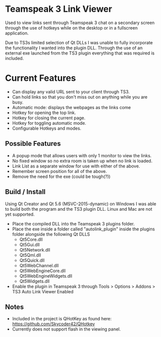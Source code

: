 # Teamspeak 3 Link Viewer
Used to view links sent through Teamspeak 3 chat on a secondary screen through the use of hotkeys while on the desktop or in a fullscreen application.

Due to TS3s limited selection of Qt DLLs I was unable to fully incorporate the functionality I wanted into the plugin DLL. Through the use of an external exe launched from the TS3 plugin everything that was required is included.

# Current Features
* Can display any valid URL sent to your client through TS3.
* Can hold links so that you don't miss out on anything while you are busy.
* Automatic mode: displays the webpages as the links come
* Hotkey for opening the top link.
* Hotkey for closing the current page.
* Hotkey for toggling automatic mode.
* Configurable Hotkeys and modes.

## Possible Features
* A popup mode that allows users with only 1 monitor to view the links.
* No fixed window so no extra room is taken up when no link is loaded.
* Link List as a separate window for use with either of the above.
* Remember screen position for all of the above.
* Remove the need for the exe (could be tough(?))

## Build / Install
Using Qt Creator and Qt 5.6 (MSVC-2015-dynamic) on Windows I was able to build both the program and the TS3 plugin DLL. Linux and Mac are not yet supported. 
* Place the compiled DLL into the Teamspeak 3 plugins folder.
* Place the exe inside a folder called "autolink_plugin" inside the plugins folder alongside the following Qt DLLS
  * Qt5Core.dll
  * Qt5Gui.dll
  * Qt5Network.dll
  * Qt5Qml.dll
  * Qt5Quick.dll
  * Qt5WebChannel.dll
  * Qt5WebEngineCore.dll
  * Qt5WebEngineWidgets.dll
  * Qt5Widgets.dll
* Enable the plugin in Teamspeak 3 through Tools > Options > Addons > TS3 Auto Link Viewer Enabled

## Notes
* Included in the project is QHotKey as found here: https://github.com/Skycoder42/QHotkey
* Currently does not support flash in the viewing panel.
